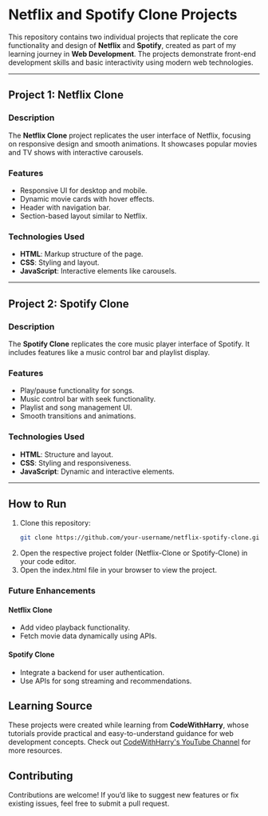 # Netflix and Spotify Clone Projects

This repository contains two individual projects that replicate the core functionality and design of **Netflix** and **Spotify**, created as part of my learning journey in **Web Development**. The projects demonstrate front-end development skills and basic interactivity using modern web technologies.

---

## Project 1: Netflix Clone

### Description

The **Netflix Clone** project replicates the user interface of Netflix, focusing on responsive design and smooth animations. It showcases popular movies and TV shows with interactive carousels.

### Features

- Responsive UI for desktop and mobile.
- Dynamic movie cards with hover effects.
- Header with navigation bar.
- Section-based layout similar to Netflix.

### Technologies Used

- **HTML**: Markup structure of the page.
- **CSS**: Styling and layout.
- **JavaScript**: Interactive elements like carousels.

---

## Project 2: Spotify Clone

### Description

The **Spotify Clone** replicates the core music player interface of Spotify. It includes features like a music control bar and playlist display.

### Features

- Play/pause functionality for songs.
- Music control bar with seek functionality.
- Playlist and song management UI.
- Smooth transitions and animations.

### Technologies Used

- **HTML**: Structure and layout.
- **CSS**: Styling and responsiveness.
- **JavaScript**: Dynamic and interactive elements.

---

## How to Run

1. Clone this repository:
   ```bash
   git clone https://github.com/your-username/netflix-spotify-clone.git
    ```
2. Open the respective project folder (Netflix-Clone or Spotify-Clone) in your code editor.
3. Open the index.html file in your browser to view the project.

### Future Enhancements
#### Netflix Clone
- Add video playback functionality.
- Fetch movie data dynamically using APIs.

#### Spotify Clone
- Integrate a backend for user authentication.
- Use APIs for song streaming and recommendations.

## Learning Source

These projects were created while learning from **CodeWithHarry**, whose tutorials provide practical and easy-to-understand guidance for web development concepts. Check out [CodeWithHarry's YouTube Channel](https://www.youtube.com/c/CodeWithHarry) for more resources.

## Contributing

Contributions are welcome! If you’d like to suggest new features or fix existing issues, feel free to submit a pull request.
